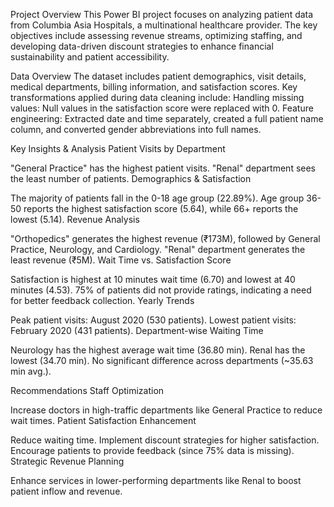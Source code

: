 Project Overview
This Power BI project focuses on analyzing patient data from Columbia Asia Hospitals, a multinational healthcare provider. 
The key objectives include assessing revenue streams, optimizing staffing, and developing data-driven discount strategies to enhance financial sustainability and patient accessibility.

Data Overview
The dataset includes patient demographics, visit details, medical departments, billing information, and satisfaction scores. Key transformations applied during data cleaning include:
Handling missing values: Null values in the satisfaction score were replaced with 0.
Feature engineering: Extracted date and time separately, created a full patient name column, and converted gender abbreviations into full names.

Key Insights & Analysis
Patient Visits by Department

"General Practice" has the highest patient visits.
"Renal" department sees the least number of patients.
Demographics & Satisfaction

The majority of patients fall in the 0-18 age group (22.89%).
Age group 36-50 reports the highest satisfaction score (5.64), while 66+ reports the lowest (5.14).
Revenue Analysis

"Orthopedics" generates the highest revenue (₹173M), followed by General Practice, Neurology, and Cardiology.
"Renal" department generates the least revenue (₹5M).
Wait Time vs. Satisfaction Score

Satisfaction is highest at 10 minutes wait time (6.70) and lowest at 40 minutes (4.53).
75% of patients did not provide ratings, indicating a need for better feedback collection.
Yearly Trends

Peak patient visits: August 2020 (530 patients).
Lowest patient visits: February 2020 (431 patients).
Department-wise Waiting Time

Neurology has the highest average wait time (36.80 min).
Renal has the lowest (34.70 min).
No significant difference across departments (~35.63 min avg.).

Recommendations
Staff Optimization

Increase doctors in high-traffic departments like General Practice to reduce wait times.
Patient Satisfaction Enhancement

Reduce waiting time.
Implement discount strategies for higher satisfaction.
Encourage patients to provide feedback (since 75% data is missing).
Strategic Revenue Planning

Enhance services in lower-performing departments like Renal to boost patient inflow and revenue.
